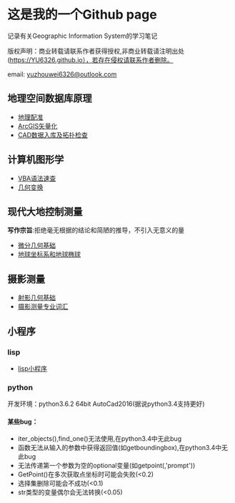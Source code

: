 # 这是我的一个Github page

记录有关Geographic Information System的学习笔记

版权声明：商业转载请联系作者获得授权,非商业转载请注明出处(https://YU6326.github.io），若存在侵权请联系作者删除。

email: yuzhouwei6326@outlook.com

## 地理空间数据库原理

* [地理配准](_posts/2017-10-15-地理配准.md)
* [ArcGIS矢量化](_posts/2017-10-15-矢量化.md)
* [CAD数据入库及拓扑检查](_posts/2017-10-15-数据入库.md)

## 计算机图形学

* [VBA语法速查](_posts/2017-10-17-VBA语法.md)
* [几何变换](_posts/2017-10-17-坐标变换.html)

## 现代大地控制测量

**写作宗旨**:拒绝毫无根据的结论和简陋的推导，不引入无意义的量
* [微分几何基础](_posts/2017-10-15-diffgeo.html)
* [地球坐标系和地球椭球](_posts/2017-10-15-geodesy-chapter2.html)

## 摄影测量

* [射影几何基础](_posts/2017-10-17-projgeo.html)
* [摄影测量专业词汇](_posts/2017-10-17-vocabulary.md)

## 小程序

### lisp

* [lisp小程序](Lisp/lisp1.md)

### python

开发环境：python3.6.2 64bit AutoCad2016(据说python3.4支持更好)

#### 某些bug：

* iter\_objects(),find\_one()无法使用,在python3.4中无此bug
* 函数无法从输入的参数中获得返回值(如getboundingbox),在python3.4中无此bug
* 无法传递第一个参数为空的optional变量(如getpoint(,'prompt'))
* GetPoint()在多次获取点坐标时可能会失败(<0.2)
* 选择集删除可能会不成功(<0.1)
* str类型的变量偶尔会无法转换(<0.05)
